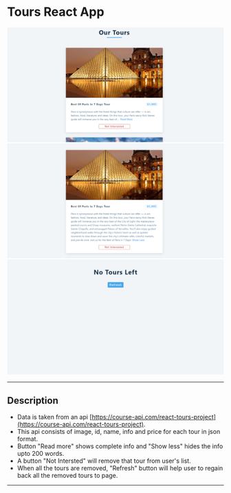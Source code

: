 # Tours React App
![](./result/1.png)
![](./result/2.png)
![](./result/3.png)
<!-- ![](.https://github.com/Nit-isha/Tours/result/4.mp4) -->

---
## Description
- Data is taken from an api [https://course-api.com/react-tours-project](https://course-api.com/react-tours-project).
- This api consists of image, id, name, info and price for each tour in json format.
- Button "Read more" shows complete info and "Show less" hides the info upto 200 words.
- A button "Not Intersted" will remove that tour from user's list.
- When all the tours are removed, "Refresh" button will help user to regain back all the removed tours to page. 

---
